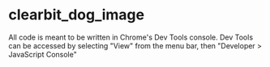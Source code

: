 # clearbit_dog_image
All code is meant to be written in Chrome's Dev Tools console. 
Dev Tools can be accessed by selecting "View" from the menu bar, then "Developer > JavaScript Console" 